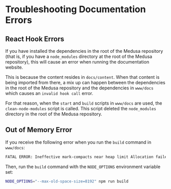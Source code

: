 # Troubleshooting Documentation Errors

## React Hook Errors

If you have installed the dependencies in the root of the Medusa repository (that is, if you have a `node_modules` directory at the root of the Medusa repository), this will cause an error when running the documentation website. 

This is because the content resides in `docs/content`. When that content is being imported from there, a mix up can happen between the dependencies in the root of the Medusa repository and the dependencies in `www/docs` which causes an `invalid hook call` error.

For that reason, when the `start` and `build` scripts in `www/docs` are used, the `clean-node-modules` script is called. This script deleted the `node_modules` directory in the root of the Medusa repository.

## Out of Memory Error

If you receive the following error when you run the `build` command in `www/docs`:

```bash
FATAL ERROR: Ineffective mark-compacts near heap limit Allocation failed - JavaScript heap out of memory
```

Then, run the `build` command with the `NODE_OPTIONS` environment variable set:

```bash npm2yarn
NODE_OPTIONS="--max-old-space-size=8192" npm run build
```
